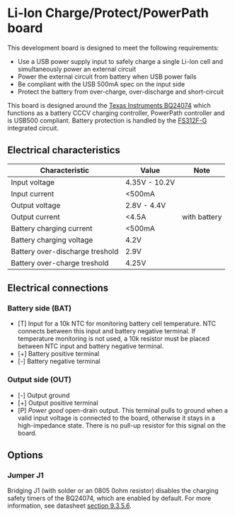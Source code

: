# Li-Ion Charge/Protect/PowerPath board
This development board is designed to meet the following requirements:
* Use a USB power supply input to safely charge a single Li-Ion cell and simultaneously power an external circuit
* Power the external circuit from battery when USB power fails
* Be compliant with the USB 500mA spec on the input side
* Protect the battery from over-charge, over-discharge and short-circuit

This board is designed around the [Texas Instruments BQ24074](https://www.ti.com/product/BQ24074) which functions as a battery CCCV charging controller, PowerPath controller and is USB500 compliant. Battery protection is handled by the  [FS312F-G](https://ic-fortune.com/upload/Download/FS312F-G-DS-12_EN.pdf) integrated circuit.

## Electrical characteristics
Characteristic | Value | Note
-------------- | ------| ----
Input voltage | 4.35V - 10.2V | 
Input current | <500mA | 
Output voltage | 2.8V - 4.4V | 
Output current | <4.5A | with battery
Battery charging current | <500mA | 
Battery charging voltage | 4.2V | 
Battery over-discharge treshold | 2.9V | 
Battery over-charge treshold | 4.25V | 

## Electrical connections
### Battery side (BAT)
* \[T\] Input for a 10k NTC for monitoring battery cell temperature. NTC connects between this input and battery negative terminal. If temperature monitoring is not used, a 10k resistor must be placed between NTC input and battery negative terminal.
* \[\+\] Battery positive terminal
* \[\-\] Battery negative terminal

### Output side (OUT)
* \[\-\] Output ground
* \[\+\] Output positive terminal
* \[P\] *Power good* open-drain output. This terminal pulls to ground when a valid input voltage is connected to the board, otherwise it stays in a high-impedance state. There is no pull-up resistor for this signal on the board. 

## Options
### Jumper J1
Bridging J1 (with solder or an 0805 0ohm resistor) disables the charging safety timers of the BQ24074, which are enabled by default. For more information, see datasheet [section 9.3.5.6](https://www.ti.com/lit/ds/symlink/bq24074.pdf?ts=1632319769679&ref_url=https%253A%252F%252Fwww.ti.com%252Fproduct%252FBQ24074#page=25).
